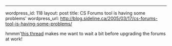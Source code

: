 --- 
wordpress_id: 118
layout: post
title: CS Forums tool is having some problems'
wordpress_url: http://blog.sideline.ca/2005/03/17/cs-forums-tool-is-having-some-problems/

hmmm'<a href="http://www.communityserver.org/forums/476741/ShowPost.aspx">this thread</a> makes me want to wait a bit before upgrading the forums at work!
